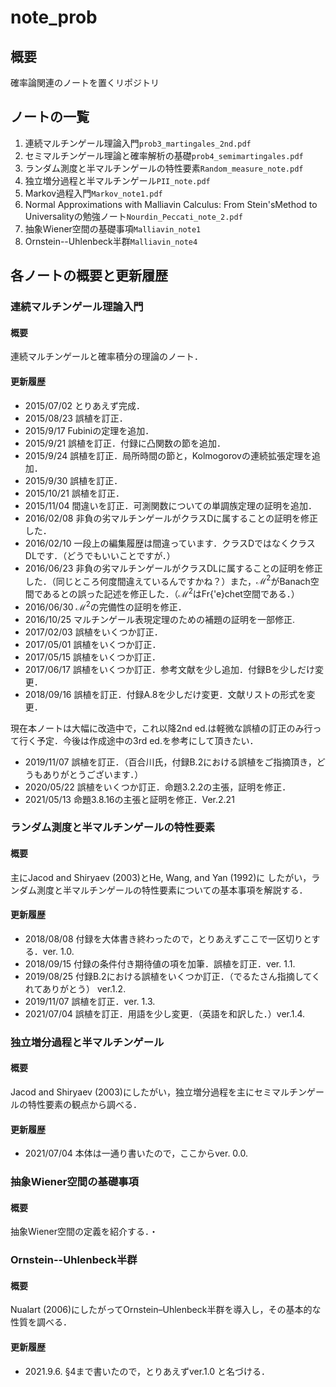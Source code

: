 # note_prob

## 概要

確率論関連のノートを置くリポジトリ

## ノートの一覧

1. 連続マルチンゲール理論入門`prob3_martingales_2nd.pdf`
2. セミマルチンゲール理論と確率解析の基礎`prob4_semimartingales.pdf`
3. ランダム測度と半マルチンゲールの特性要素`Random_measure_note.pdf`
4. 独立増分過程と半マルチンゲール`PII_note.pdf`
5. Markov過程入門`Markov_note1.pdf`
6. Normal Approximations with Malliavin Calculus:  From Stein'sMethod to Universalityの勉強ノート`Nourdin_Peccati_note_2.pdf`
7. 抽象Wiener空間の基礎事項`Malliavin_note1`
8. Ornstein--Uhlenbeck半群`Malliavin_note4`

## 各ノートの概要と更新履歴

### 連続マルチンゲール理論入門

#### 概要

連続マルチンゲールと確率積分の理論のノート．

#### 更新履歴

- 2015/07/02 とりあえず完成．
- 2015/08/23 誤植を訂正．
- 2015/9/17 Fubiniの定理を追加．  
- 2015/9/21 誤植を訂正．付録に凸関数の節を追加．  
- 2015/9/24 誤植を訂正．局所時間の節と，Kolmogorovの連続拡張定理を追加．  
- 2015/9/30 誤植を訂正．  
- 2015/10/21 誤植を訂正．
- 2015/11/04 間違いを訂正．可測関数についての単調族定理の証明を追加．
- 2016/02/08 非負の劣マルチンゲールがクラスDに属することの証明を修正した．
- 2016/02/10 一段上の編集履歴は間違っています．クラスDではなくクラスDLです．（どうでもいいことですが．） 
- 2016/06/23 非負の劣マルチンゲールがクラスDLに属することの証明を修正した．（同じところ何度間違えているんですかね？）また，$\mathscr{M}^2$がBanach空間であるとの誤った記述を修正した．（$\mathscr{M}^2$はFr{\'e}chet空間である．）  
- 2016/06/30 $\mathscr{M}^2$の完備性の証明を修正．
- 2016/10/25 マルチンゲール表現定理のための補題の証明を一部修正.  
- 2017/02/03 誤植をいくつか訂正．  
- 2017/05/01 誤植をいくつか訂正．
- 2017/05/15 誤植をいくつか訂正．
- 2017/06/17 誤植をいくつか訂正．参考文献を少し追加．付録Bを少しだけ変更．  
- 2018/09/16 誤植を訂正．付録A.8を少しだけ変更．文献リストの形式を変更．  
  
現在本ノートは大幅に改造中で，これ以降2nd ed.は軽微な誤植の訂正のみ行って行く予定．今後は作成途中の3rd ed.を参考にして頂きたい．

- 2019/11/07 誤植を訂正．（百合川氏，付録B.2における誤植をご指摘頂き，どうもありがとうございます．）  
- 2020/05/22 誤植をいくつか訂正．命題3.2.2の主張，証明を修正．   
- 2021/05/13 命題3.8.16の主張と証明を修正．Ver.2.21

### ランダム測度と半マルチンゲールの特性要素

#### 概要

主にJacod and Shiryaev (2003)とHe, Wang, and Yan (1992)に
したがい，ランダム測度と半マルチンゲールの特性要素についての基本事項を解説する．

#### 更新履歴

- 2018/08/08 付録を大体書き終わったので，とりあえずここで一区切りとする．ver. 1.0.
- 2018/09/15 付録の条件付き期待値の項を加筆．誤植を訂正．ver. 1.1.
- 2019/08/25 付録B.2における誤植をいくつか訂正．（でるたさん指摘してくれてありがとう）  ver.1.2.
- 2019/11/07 誤植を訂正．ver. 1.3.
- 2021/07/04 誤植を訂正．用語を少し変更．（英語を和訳した．）ver.1.4.

### 独立増分過程と半マルチンゲール

#### 概要

Jacod and Shiryaev (2003)にしたがい，独立増分過程を主にセミマルチンゲールの特性要素の観点から調べる．

#### 更新履歴 

- 2021/07/04 本体は一通り書いたので，ここからver. 0.0.

### 抽象Wiener空間の基礎事項

#### 概要

抽象Wiener空間の定義を紹介する．・

### Ornstein--Uhlenbeck半群

#### 概要

Nualart (2006)にしたがってOrnstein–Uhlenbeck半群を導入し，その基本的な性質を調べる．

#### 更新履歴

- 2021.9.6. §4まで書いたので，とりあえずver.1.0 と名づける．
